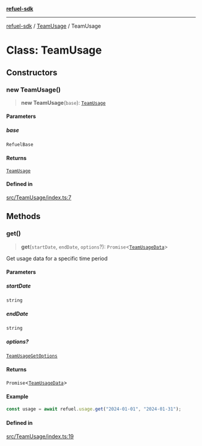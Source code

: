 [**refuel-sdk**](../../README.md)

***

[refuel-sdk](../../modules.md) / [TeamUsage](../README.md) / TeamUsage

# Class: TeamUsage

## Constructors

### new TeamUsage()

> **new TeamUsage**(`base`): [`TeamUsage`](TeamUsage.md)

#### Parameters

##### base

`RefuelBase`

#### Returns

[`TeamUsage`](TeamUsage.md)

#### Defined in

[src/TeamUsage/index.ts:7](https://github.com/refuel-ai/refuel-sdk/blob/7a0f1a61ebc96b440ae457740bef10a1f55424fa/src/TeamUsage/index.ts#L7)

## Methods

### get()

> **get**(`startDate`, `endDate`, `options`?): `Promise`\<[`TeamUsageData`](../../types/type-aliases/TeamUsageData.md)\>

Get usage data for a specific time period

#### Parameters

##### startDate

`string`

##### endDate

`string`

##### options?

[`TeamUsageGetOptions`](../../types/interfaces/TeamUsageGetOptions.md)

#### Returns

`Promise`\<[`TeamUsageData`](../../types/type-aliases/TeamUsageData.md)\>

#### Example

```ts
const usage = await refuel.usage.get("2024-01-01", "2024-01-31");
```

#### Defined in

[src/TeamUsage/index.ts:19](https://github.com/refuel-ai/refuel-sdk/blob/7a0f1a61ebc96b440ae457740bef10a1f55424fa/src/TeamUsage/index.ts#L19)
